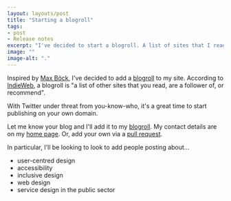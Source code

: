 ```yaml
---
layout: layouts/post
title: "Starting a blogroll"
tags:
- post
- Release notes
excerpt: "I've decided to start a blogroll. A list of sites that I read or recommend."
image: ""
image-alt: "."
---
```


Inspired by [Max Böck](https://mxb.dev/blogroll/), I've decided to add a [blogroll](/blogroll/) to my site. According to [IndieWeb](https://indieweb.org/blogroll), a blogroll is "a list of other sites that you read, are a follower of, or recommend".

With Twitter under threat from you-know-who, it's a great time to start publishing on your own domain.

Let me know your blog and I'll add it to my [blogroll](/blogroll/). My contact details are on my [home page](/). Or, add your own via a [pull request](https://github.com/benjystanton/benjystanton.github.io/blob/main/src/blogroll.md).

In particular,  I'll be looking to look to add people posting about…

- user-centred design
- accessibility
- inclusive design
- web design
- service design in the public sector
